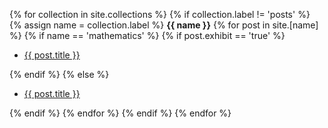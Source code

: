 {% for collection in site.collections %}
{% if collection.label != 'posts' %}
{% assign name = collection.label %}
<b>{{ name }}</b>
{% for post in site.[name] %}
{% if name == 'mathematics' %}
{% if post.exhibit == 'true' %}
<ul>
<li><a href="{{ post.url | prepend: site.baseurl }}">{{ post.title }}</a></li>
</ul>
{% endif %}
{% else %}
<ul>
<li><a href="{{ post.url | prepend: site.baseurl }}">{{ post.title }}</a></li>
</ul>
{% endif %}
{% endfor %}
{% endif %}
{% endfor %}
